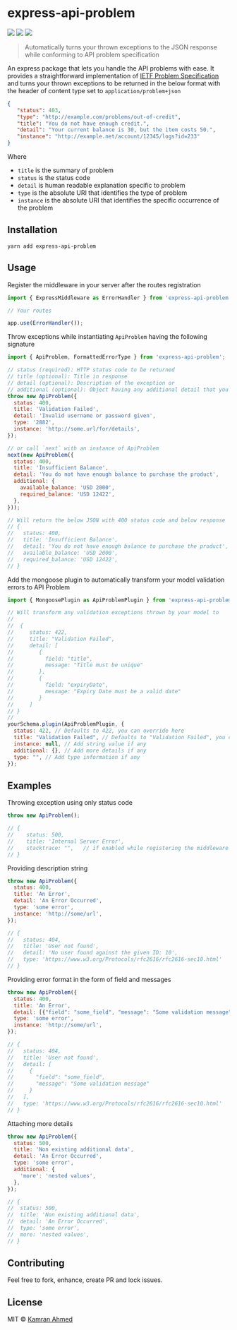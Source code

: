 # express-api-problem

![](https://img.shields.io/travis/kamranahmedse/express-api-problem/master.svg?style=flat-square)
![](https://img.shields.io/codecov/c/github/kamranahmedse/express-api-problem.svg?style=flat-square)
![](https://img.shields.io/badge/license-MIT-brightgreen.svg?style=flat-square)

> Automatically turns your thrown exceptions to the JSON response while conforming to API problem specification

An express package that lets you handle the API problems with ease. It provides a straightforward implementation of [IETF Problem Specification](https://tools.ietf.org/html/draft-nottingham-http-problem-07) and turns your thrown exceptions to be returned in the below format with the header of content type set to `application/problem+json`

```json
{
   "status": 403,
   "type": "http://example.com/problems/out-of-credit",
   "title": "You do not have enough credit.",
   "detail": "Your current balance is 30, but the item costs 50.",
   "instance": "http://example.net/account/12345/logs?id=233"
}
```
Where
- `title` is the summary of problem
- `status` is the status code
- `detail` is human readable explanation specific to problem
- `type` is the absolute URI that identifies the type of problem
- `instance` is the absolute URI that identifies the specific occurrence of the problem

## Installation

```
yarn add express-api-problem
```

## Usage

Register the middleware in your server after the routes registration

```javascript
import { ExpressMiddleware as ErrorHandler } from 'express-api-problem';

// Your routes

app.use(ErrorHandler());
```

Throw exceptions while instantiating `ApiProblem` having the following signature

```javascript
import { ApiProblem, FormattedErrorType } from 'express-api-problem';

// status (required): HTTP status code to be returned
// title (optional): Title in response
// detail (optional): Description of the exception or 
// additional (optional): Object having any additional detail that you may want to send in response
throw new ApiProblem({
  status: 400,
  title: 'Validation Failed',
  detail: 'Invalid username or password given',
  type: '2882',
  instance: 'http://some.url/for/details',
});

// or call `next` with an instance of ApiProblem
next(new ApiProblem({
  status: 400,
  title: 'Insufficient Balance',
  detail: 'You do not have enough balance to purchase the product',
  additional: {
    available_balance: 'USD 2000',
    required_balance: 'USD 12422',
  },
}));

// Will return the below JSON with 400 status code and below response
// {
//   status: 400,
//   title: 'Insufficient Balance',
//   detail: 'You do not have enough balance to purchase the product',
//   available_balance: 'USD 2000',
//   required_balance: 'USD 12422',
// }

```

Add the mongoose plugin to automatically transform your model validation errors to API Problem

```javascript
import { MongoosePlugin as ApiProblemPlugin } from 'express-api-problem/mongoose-plugin';

// Will transform any validation exceptions thrown by your model to
//
//  {
//     status: 422,
//     title: "Validation Failed",
//     detail: [
//        {
//          field: "title",
//          message: "Title must be unique"
//        },
//        {
//          field: "expiryDate",
//          message: "Expiry Date must be a valid date"
//        }
//     ]
// }
//
yourSchema.plugin(ApiProblemPlugin, {
  status: 422, // Defaults to 422, you can override here
  title: "Validation Failed", // Defaults to "Validation Failed", you can override here
  instance: null, // Add string value if any
  additional: {}, // Add more details if any
  type: "", // Add type information if any
});
```

## Examples

Throwing exception using only status code
```javascript
throw new ApiProblem();

// {
//    status: 500,
//    title: 'Internal Server Error',
//    stacktrace: "",   // if enabled while registering the middleware
// }
```
Providing description string
```javascript
throw new ApiProblem({
  status: 400,
  title: 'An Error',
  detail: 'An Error Occurred',
  type: 'some error',
  instance: 'http://some/url',
});

// {
//   status: 404,
//   title: 'User not found',
//   detail: 'No user found against the given ID: 10',
//   type: 'https://www.w3.org/Protocols/rfc2616/rfc2616-sec10.html'
// }
````

Providing error format in the form of field and messages

```javascript
throw new ApiProblem({
  status: 400,
  title: 'An Error',
  detail: [{"field": "some_field", "message": "Some validation message"}],
  type: 'some error',
  instance: 'http://some/url',
});

// {
//   status: 404,
//   title: 'User not found',
//   detail: [
//     {
//       "field": "some_field", 
//       "message": "Some validation message"
//     }
//   ],
//   type: 'https://www.w3.org/Protocols/rfc2616/rfc2616-sec10.html'
// }
```

Attaching more details

```javascript
throw new ApiProblem({
  status: 500,
  title: 'Non existing additional data',
  detail: 'An Error Occurred',
  type: 'some error',
  additional: {
    'more': 'nested values',
  },
});

// {
//  status: 500,
//  title: 'Non existing additional data',
//  detail: 'An Error Occurred',
//  type: 'some error',
//  more: 'nested values',
// }
```

## Contributing
Feel free to fork, enhance, create PR and lock issues.

## License
MIT © [Kamran Ahmed](http://kamranahmed.info)
